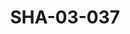 ---
pid: SHA-03-037
title: SHA-03-037
language: ar
collection: شرحبيل احمد
original_label: 
rights: شرحبيل احمد
location_of_original: شرحبيل احمد
photographer_or_studio: استوديو كي جي ايس
scanned_from: photograph 13 by 18
_date: 1971-1972
location: الخرطوم، حديقة المقرن
description: مجموعة الرجال والنساء في حفلة رأس السنة
additional_notes: 
permission_display: 'yes'
on_server: 'no'
on_website: 'no'
permalink: "/archive/ar/sha-03-037.html"
layout: photo-page
---